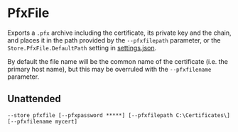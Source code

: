 ---
---
# PfxFile
Exports a `.pfx` archive including the certificate, its private key and the chain, 
and places it in the path provided by the `--pfxfilepath` parameter, or the 
`Store.PfxFile.DefaultPath` setting in [settings.json](/reference/settings). 

By default the file name will be the common name of the certificate (i.e. 
the primary host name), but this may be overruled with the `--pfxfilename` parameter.

## Unattended
`--store pfxfile [--pfxpassword *****] [--pfxfilepath C:\Certificates\] [--pfxfilename mycert]`
